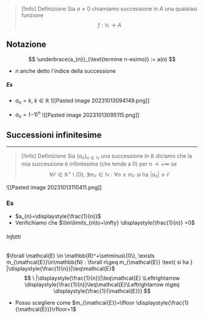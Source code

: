 >[!info] Definizione
>Sia $a\neq 0$ chiamiamo successione in $A$ una qualsiasi funzione
> $$
f: \mathbb{N}\to A
>$$
## Notazione
$$
\underbrace{a_{n}}_{\text{termine n-esimo}} := a(n)
$$
- $n$ anche detto l'indice della successione
##### Es
- $a_{n}=k, \ k\in\mathbb{R}$
![[Pasted image 20231013094149.png]]

- $a_{n}=(-1)^n$
![[Pasted image 20231013095115.png]]

## Successioni infinitesime
- - -
>[!info] Definizione
>Sia $(a_{n})_{n\in\mathbb{N}}$ una successione in $\mathbb{R}$ diciamo che la mia successione è infinitesima (che tende a $0$) per $n \to +\infty$ se
>$$
\forall \mathcal{E} \in \mathbb{R}^+\setminus\{0\}, \exists m_{\mathcal{E}}\in \mathbb{N} : \forall n \geq m_{\mathcal{E}} \text{ si ha } |a_{n}|\leq\mathcal{E}
>$$

![[Pasted image 20231013110411.png]]
### Es
- $a_{n}=\displaystyle{\frac{1}{n}}$
- Verifichiamo che $\lim\limits_{n\to+\infty} \displaystyle{\frac{1}{n}} =0$
###### Infatti
$\forall \mathcal{E} \in \mathbb{R}^+\setminus\{0\}, \exists m_{\mathcal{E}}\in\mathbb{N} : \forall n\geq m_{\mathcal{E}} \text{ si ha } |\displaystyle{\frac{1}{n}}|\leq\mathcal{E}$
$$
\ |\displaystyle{\frac{1}{n}}|\leq\mathcal{E} \Leftrightarrow \displaystyle{\frac{1}{n}}\leq\mathcal{E}\Leftrightarrow n\geq \displaystyle{\frac{1}{\mathcal{E}}}
$$
- Posso scegliere come $m_{\mathcal{E}}=\lfloor \displaystyle{\frac{1}{\mathcal{E}}}\rfloor+1$
